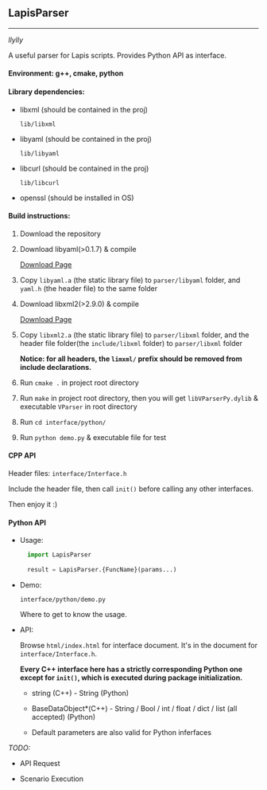 ## LapisParser

------

*llylly*


A useful parser for Lapis scripts. Provides Python API as interface.

#### Environment: g++, cmake, python

#### Library dependencies:

+ libxml (should be contained in the proj)

    `lib/libxml`

+ libyaml (should be contained in the proj)

    `lib/libyaml`

+ libcurl (should be contained in the proj)

    `lib/libcurl`

+ openssl (should be installed in OS)

#### Build instructions:

1. Download the repository

2. Download libyaml(>0.1.7) & compile

    [Download Page](http://pyyaml.org/wiki/LibYAML)

3. Copy `libyaml.a` (the static library file) to `parser/libyaml` folder, 
    and `yaml.h` (the header file) to the same folder

4. Download libxml2(>2.9.0) & compile

    [Download Page](http://www.xmlsoft.org/downloads.html)

5. Copy `libxml2.a` (the static library file) to `parser/libxml` folder,
    and the header file folder(the `include/libxml` folder) to `parser/libxml` folder

    **Notice: for all headers, the `limxml/` prefix should be removed from include declarations.**

6. Run `cmake .` in project root directory

7. Run `make` in project root directory, 
    then you will get `libVParserPy.dylib` & executable `VParser` in root directory

8. Run `cd interface/python/`

9. Run `python demo.py` & executable file for test

#### CPP API

Header files: `interface/Interface.h`

Include the header file, then call `init()` before calling any other interfaces.

Then enjoy it :)

#### Python API

- Usage: 
    ```Python
      import LapisParser
      
      result = LapisParser.{FuncName}(params...)
    ```

- Demo:

    `interface/python/demo.py`

    Where to get to know the usage.

- API:

    Browse `html/index.html` for interface document. It's in the document for `interface/Interface.h`.

    **Every C++ interface here has a strictly corresponding Python one except for `init()`, which is executed during package initialization.**

    + string (C++) - String (Python)

    + BaseDataObject*(C++) - String / Bool / int / float / dict / list (all accepted) (Python)

    + Default parameters are also valid for Python inferfaces


*TODO:*

+ API Request

+ Scenario Execution

